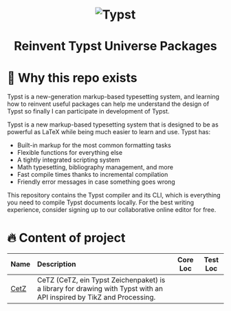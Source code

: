 <h1 align="center">
  <img alt="Typst" src="https://user-images.githubusercontent.com/17899797/226108480-722b770e-6313-40d7-84f2-26bebb55a281.png">
</h1>

<div align="center">
  <h1>Reinvent Typst Universe Packages</h1>
</div>

# 👾 Why this repo exists

Typst is a new-generation markup-based typesetting system, and learning how to
reinvent useful packages can help me understand the design of Typst so finally
I can participate in development of Typst.

Typst is a new markup-based typesetting system that is designed to be as powerful
as LaTeX while being much easier to learn and use. Typst has:

- Built-in markup for the most common formatting tasks
- Flexible functions for everything else
- A tightly integrated scripting system
- Math typesetting, bibliography management, and more
- Fast compile times thanks to incremental compilation
- Friendly error messages in case something goes wrong

This repository contains the Typst compiler and its CLI, which is everything you
need to compile Typst documents locally. For the best writing experience,
consider signing up to our collaborative online editor for free.

# 🔥 Content of project

| Name                                         | Description                                                                                                          | Core Loc | Test Loc |
| :------------------------------------------- | :------------------------------------------------------------------------------------------------------------------- | :------: | :------: |
| [CetZ](https://github.com/cetz-package/cetz) | CeTZ (CeTZ, ein Typst Zeichenpaket) is a library for drawing with Typst with an API inspired by TikZ and Processing. |          |          |
